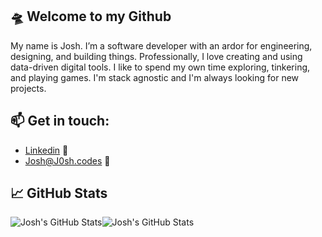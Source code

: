 
## 🛸 Welcome to my Github
My name is Josh. I’m a software developer with an ardor for engineering, designing, and building things. Professionally, I love creating and using data-driven digital tools. I like to spend my own time exploring, tinkering, and playing games. I'm stack agnostic and I'm always looking for new projects. 

## 📫 Get in touch:
* <a href="https://www.linkedin.com/in/jr0zenberg/" target="_blank">Linkedin</a> :briefcase:
* <a href="mailto:josh@j0sh.codes" target="_blank">Josh@J0sh.codes</a> :email:


## &#x1f4c8; GitHub Stats
<img align="center" src="https://github-readme-stats.vercel.app/api/top-langs/?username=J05hr&theme=dracula" alt="Josh's GitHub Stats"/><img align="center" src="https://github-readme-stats.vercel.app/api/?username=J05hr&theme=dracula&count_private=True&show_icons=true" alt="Josh's GitHub Stats"/>
